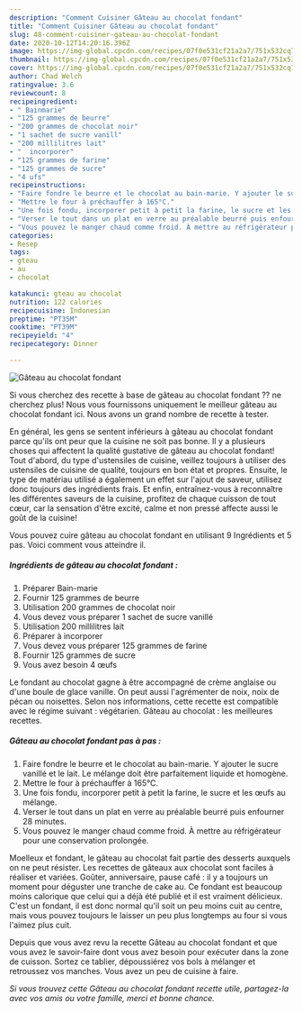 ```yaml
---
description: "Comment Cuisiner Gâteau au chocolat fondant"
title: "Comment Cuisiner Gâteau au chocolat fondant"
slug: 48-comment-cuisiner-gateau-au-chocolat-fondant
date: 2020-10-12T14:20:16.396Z
image: https://img-global.cpcdn.com/recipes/07f0e531cf21a2a7/751x532cq70/gateau-au-chocolat-fondant-photo-principale-de-la-recette.jpg
thumbnail: https://img-global.cpcdn.com/recipes/07f0e531cf21a2a7/751x532cq70/gateau-au-chocolat-fondant-photo-principale-de-la-recette.jpg
cover: https://img-global.cpcdn.com/recipes/07f0e531cf21a2a7/751x532cq70/gateau-au-chocolat-fondant-photo-principale-de-la-recette.jpg
author: Chad Welch
ratingvalue: 3.6
reviewcount: 8
recipeingredient:
- " Bainmarie"
- "125 grammes de beurre"
- "200 grammes de chocolat noir"
- "1 sachet de sucre vanill"
- "200 millilitres lait"
- "  incorporer"
- "125 grammes de farine"
- "125 grammes de sucre"
- "4 ufs"
recipeinstructions:
- "Faire fondre le beurre et le chocolat au bain-marie. Y ajouter le sucre vanillé et le lait. Le mélange doit être parfaitement liquide et homogène."
- "Mettre le four à préchauffer à 165°C."
- "Une fois fondu, incorporer petit à petit la farine, le sucre et les œufs au mélange."
- "Verser le tout dans un plat en verre au préalable beurré puis enfourner 28 minutes."
- "Vous pouvez le manger chaud comme froid. À mettre au réfrigérateur pour une conservation prolongée."
categories:
- Resep
tags:
- gteau
- au
- chocolat

katakunci: gteau au chocolat 
nutrition: 122 calories
recipecuisine: Indonesian
preptime: "PT35M"
cooktime: "PT39M"
recipeyield: "4"
recipecategory: Dinner

---
```



![Gâteau au chocolat fondant](https://img-global.cpcdn.com/recipes/07f0e531cf21a2a7/751x532cq70/gateau-au-chocolat-fondant-photo-principale-de-la-recette.jpg)

Si vous cherchez des recette à base de gâteau au chocolat fondant ?? ne cherchez plus! Nous vous fournissons uniquement le meilleur gâteau au chocolat fondant ici. Nous avons un grand nombre de recette à tester.

En général, les gens se sentent inférieurs à gâteau au chocolat fondant parce qu'ils ont peur que la cuisine ne soit pas bonne. Il y a plusieurs choses qui affectent la qualité gustative de gâteau au chocolat fondant! Tout d'abord, du type d'ustensiles de cuisine, veillez toujours à utiliser des ustensiles de cuisine de qualité, toujours en bon état et propres. Ensuite, le type de matériau utilisé a également un effet sur l'ajout de saveur, utilisez donc toujours des ingrédients frais. Et enfin, entraînez-vous à reconnaître les différentes saveurs de la cuisine, profitez de chaque cuisson de tout cœur, car la sensation d'être excité, calme et non pressé affecte aussi le goût de la cuisine!

<!--inarticleads1-->

Vous pouvez cuire gâteau au chocolat fondant en utilisant 9 Ingrédients et 5 pas. Voici comment vous atteindre il.

##### Ingrédients de gâteau au chocolat fondant :

1. Préparer  Bain-marie
1. Fournir 125 grammes de beurre
1. Utilisation 200 grammes de chocolat noir
1. Vous devez vous préparer 1 sachet de sucre vanillé
1. Utilisation 200 millilitres lait
1. Préparer  à incorporer
1. Vous devez vous préparer 125 grammes de farine
1. Fournir 125 grammes de sucre
1. Vous avez besoin 4 œufs


Le fondant au chocolat gagne à être accompagné de crème anglaise ou d&#39;une boule de glace vanille. On peut aussi l&#39;agrémenter de noix, noix de pécan ou noisettes. Selon nos informations, cette recette est compatible avec le régime suivant : végétarien. Gâteau au chocolat : les meilleures recettes. 

<!--inarticleads2-->

##### Gâteau au chocolat fondant pas à pas :

1. Faire fondre le beurre et le chocolat au bain-marie. Y ajouter le sucre vanillé et le lait. Le mélange doit être parfaitement liquide et homogène.
1. Mettre le four à préchauffer à 165°C.
1. Une fois fondu, incorporer petit à petit la farine, le sucre et les œufs au mélange.
1. Verser le tout dans un plat en verre au préalable beurré puis enfourner 28 minutes.
1. Vous pouvez le manger chaud comme froid. À mettre au réfrigérateur pour une conservation prolongée.


Moelleux et fondant, le gâteau au chocolat fait partie des desserts auxquels on ne peut résister. Les recettes de gâteaux aux chocolat sont faciles à réaliser et variées. Goûter, anniversaire, pause café : il y a toujours un moment pour déguster une tranche de cake au. Ce fondant est beaucoup moins calorique que celui qui a déjà été publié et il est vraiment délicieux. C&#39;est un fondant, il est donc normal qu&#39;il soit un peu moins cuit au centre, mais vous pouvez toujours le laisser un peu plus longtemps au four si vous l&#39;aimez plus cuit. 

<!--inarticleads1-->

<p>
Depuis que vous avez revu la recette Gâteau au chocolat fondant et que vous avez le savoir-faire dont vous avez besoin pour exécuter dans la zone de cuisson. Sortez ce tablier, dépoussiérez vos bols à mélanger et retroussez vos manches. Vous avez un peu de cuisine à faire.
</p>

<p>
<i>Si vous trouvez cette Gâteau au chocolat fondant recette utile, partagez-la avec vos amis ou votre famille, merci et bonne chance.</i>
</p>
